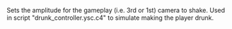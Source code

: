 Sets the amplitude for the gameplay (i.e. 3rd or 1st) camera to shake. Used in script "drunk_controller.ysc.c4" to simulate making the player drunk.